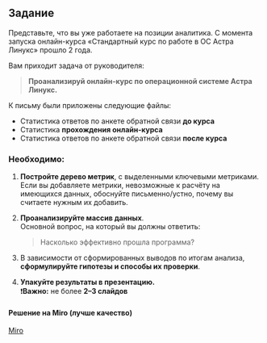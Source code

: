 ## Задание

Представьте, что вы уже работаете на позиции аналитика. С момента запуска онлайн-курса «Стандартный курс по работе в ОС Астра Линукс» прошло 2 года.

Вам приходит задача от руководителя:

> **Проанализируй онлайн-курс по операционной системе Астра Линукс.**

К письму были приложены следующие файлы:
- Статистика ответов по анкете обратной связи **до курса**
- Статистика **прохождения онлайн-курса**
- Статистика ответов по анкете обратной связи **после курса**

### Необходимо:

1. **Постройте дерево метрик**, с выделенными ключевыми метриками.  
   Если вы добавляете метрики, невозможные к расчёту на имеющихся данных, обоснуйте письменно/устно, почему вы считаете нужным их добавить.

2. **Проанализируйте массив данных**.  
   Основной вопрос, на который вы должны ответить:  
   > Насколько эффективно прошла программа?

3. В зависимости от сформированных выводов по итогам анализа, **сформулируйте гипотезы и способы их проверки**.

4. **Упакуйте результаты в презентацию.**  
   ❗️**Важно:** не более **2–3 слайдов**

#### Решение на Miro (лучше качество)

[Miro](https://miro.com/app/board/uXjVIL_ZQiE=/?shareablePresentation=1)

